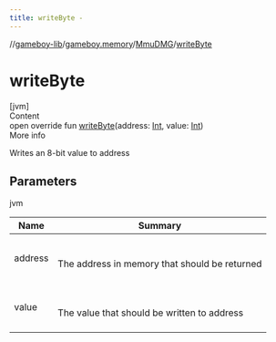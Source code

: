 ```yaml
---
title: writeByte -
---
```

//[gameboy-lib](../../index.md)/[gameboy.memory](../index.md)/[MmuDMG](index.md)/[writeByte](write-byte.md)



# writeByte  
[jvm]  
Content  
open override fun [writeByte](write-byte.md)(address: [Int](https://kotlinlang.org/api/latest/jvm/stdlib/kotlin/-int/index.html), value: [Int](https://kotlinlang.org/api/latest/jvm/stdlib/kotlin/-int/index.html))  
More info  


Writes an 8-bit value to address



## Parameters  
  
jvm  
  
|  Name|  Summary| 
|---|---|
| <a name="gameboy.memory/MmuDMG/writeByte/#kotlin.Int#kotlin.Int/PointingToDeclaration/"></a>address| <a name="gameboy.memory/MmuDMG/writeByte/#kotlin.Int#kotlin.Int/PointingToDeclaration/"></a><br><br>The address in memory that should be returned<br><br>
| <a name="gameboy.memory/MmuDMG/writeByte/#kotlin.Int#kotlin.Int/PointingToDeclaration/"></a>value| <a name="gameboy.memory/MmuDMG/writeByte/#kotlin.Int#kotlin.Int/PointingToDeclaration/"></a><br><br>The value that should be written to address<br><br>
  
  



